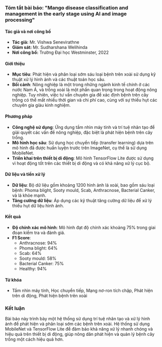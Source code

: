 ### Tóm tắt bài báo: "Mango disease classification and management in the early stage using AI and image processing"

#### Tác giả và nơi công bố
- **Tác giả:** Mr. Vishwa Senevirathne
- **Giám sát:** Mr. Sudharshana Welihinda
- **Nơi công bố:** Trường Đại học Westminster, 2022

#### Giới thiệu
- **Mục tiêu**: Phát hiện và phân loại sớm sáu loại bệnh trên xoài sử dụng kỹ thuật xử lý hình ảnh và các thuật toán học sâu.
- **Bối cảnh**: Nông nghiệp là một trong những ngành kinh tế chính ở các nước Nam Á, và trồng xoài là một phần quan trọng trong hoạt động nông nghiệp. Tuy nhiên, việc tư vấn chuyên gia để xác định bệnh trên cây trồng có thể mất nhiều thời gian và chi phí cao, cùng với sự thiếu hụt các chuyên gia giàu kinh nghiệm.

#### Phương pháp
- **Công nghệ sử dụng**: Ứng dụng tầm nhìn máy tính và trí tuệ nhân tạo để giải quyết các vấn đề nông nghiệp, đặc biệt là phát hiện bệnh trên cây trồng.
- **Mô hình học sâu**: Sử dụng học chuyển tiếp (transfer learning) dựa trên mô hình đã được huấn luyện trước trên ImageNet, cụ thể là sử dụng MobileNet.
- **Triển khai trên thiết bị di động**: Mô hình TensorFlow Lite được sử dụng vì hoạt động tốt trên các thiết bị di động và có khả năng xử lý cục bộ.

#### Dữ liệu và tiền xử lý
- **Dữ liệu**: Bộ dữ liệu gồm khoảng 1200 hình ảnh lá xoài, bao gồm sáu loại bệnh: Phoma blight, Sooty mould, Scab, Anthracnose, Bacterial Canker, và lá khỏe mạnh.
- **Tăng cường dữ liệu**: Áp dụng các kỹ thuật tăng cường dữ liệu để xử lý thiếu hụt dữ liệu hình ảnh.

#### Kết quả
- **Độ chính xác mô hình**: Mô hình đạt độ chính xác khoảng 75% trong giai đoạn kiểm tra và đánh giá.
- **F1 Score**:
  - Anthracnose: 94%
  - Phoma blight: 64%
  - Scab: 64%
  - Sooty mould: 58%
  - Bacterial Canker: 75%
  - Healthy: 94%

#### Từ khóa
- Tầm nhìn máy tính, Học chuyển tiếp, Mạng nơ-ron tích chập, Phát hiện trên di động, Phát hiện bệnh trên xoài

### Kết luận
Bài báo này trình bày một hệ thống sử dụng trí tuệ nhân tạo và xử lý hình ảnh để phát hiện và phân loại sớm các bệnh trên xoài. Hệ thống sử dụng MobileNet và TensorFlow Lite để đảm bảo khả năng xử lý nhanh chóng và hiệu quả trên thiết bị di động, giúp nông dân phát hiện và quản lý bệnh cây trồng một cách hiệu quả hơn.